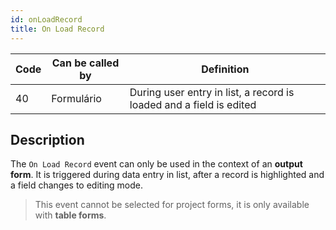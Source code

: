 ```yaml
---
id: onLoadRecord
title: On Load Record
---
```


| Code | Can be called by | Definition                                                          |
| ---- | ---------------- | ------------------------------------------------------------------- |
| 40   | Formulário       | During user entry in list, a record is loaded and a field is edited |


## Description

The `On Load Record` event can only be used in the context of an **output form**. It is triggered during data entry in list, after a record is highlighted and a field changes to editing mode.

> This event cannot be selected for project forms, it is only available with **table forms**.



